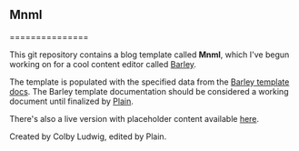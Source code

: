 ## Mnml
===============

This git repository contains a blog template called **Mnml**, which I've begun working on for a cool content editor called [Barley](http://www.getbarley.com/).

The template is populated with the specified data from the [Barley template docs](http://plainmade.com/blog/5/draft-barley-template-documentation). The Barley template documentation should be considered a working document until finalized by [Plain](http://plainmade.com).

There's also a live version with placeholder content available [here](http://ursa.ldwg.me/mnml/).


Created by Colby Ludwig, edited by Plain.
